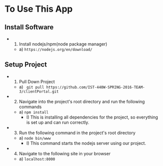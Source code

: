 # To Use This App

## Install Software

- 1) Install nodejs/npm(node package manager)
	- a) `https://nodejs.org/en/download/`

## Setup Project

- 1) Pull Down Project
	- a) ` git pull https://github.com/IST-440W-SPRING-2016-TEAM-3/clientPortal.git`
- 2) Navigate into the project's root directory and run the following commands
	- a) `npm install`
		- I) This is installing all dependencies for the project, so everything is set up and can run correctly.
- 3) Run the following command in the project's root directory
	- a) `node bin/www`
		- I) This command starts the nodejs server using our project.
- 4) Navigate to the following site in your browser
	- a) `localhost:8000`
